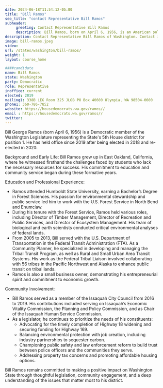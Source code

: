 ```yaml
---
date: 2024-06-18T11:54:12-05:00
title: "Bill Ramos"
seo_title: "contact Representative Bill Ramos"
subheader:
     greeting: Contact Representative Bill Ramos
     description: Bill Ramos, born on April 6, 1956, is an American politician affiliated with the Democratic Party. He assumed office as a member of the Washington House of Representatives, representing District 5-Position 1, on January 14, 2019.
description: Contact Representative Bill Ramos of Washington. Contact information for Bill Ramos includes email address, phone number, and mailing address.
image: bill-ramos.jpeg
video:
url: /states/washington/bill-ramos/
weight: 1
layout: course_home

####candidate
name: Bill Ramos
state: Washington
party: Democratic
role: Representative
inoffice: current
elected: 2019
mailing1: 338B LEG Room 325 JLOB PO Box 40600 Olympia, WA 98504-0600
phone1: 360-786-7852
website: https://housedemocrats.wa.gov/ramos//
email : https://housedemocrats.wa.gov/ramos//
twitter: 
---
```

Bill George Ramos (born April 6, 1956) is a Democratic member of the Washington Legislature representing the State's 5th House district for position 1. He has held office since 2019 after being elected in 2018 and re-elected in 2020.

Background and Early Life:
Bill Ramos grew up in East Oakland, California, where he witnessed firsthand the challenges faced by students who lack the necessary resources for success. His commitment to education and community service began during these formative years.

Education and Professional Experience:
- Ramos attended Humboldt State University, earning a Bachelor’s Degree in Forest Sciences. His passion for environmental stewardship and public service led him to work with the U.S. Forest Service in North Bend and Enumclaw.
- During his tenure with the Forest Service, Ramos held various roles, including Director of Timber Management, Director of Recreation and Public Services, and Director of Ecosystem Management. His team of biological and earth scientists conducted critical environmental analyses of federal lands.
- From 2005 to 2013, Bill served with the U.S. Department of Transportation in the Federal Transit Administration (FTA). As a Community Planner, he specialized in developing and managing the Tribal Transit Program, as well as Rural and Small Urban Area Transit Systems. His work as the Federal Tribal Liaison involved collaborating with 56 tribes in the Pacific Northwest and Alaska to enhance public transit on tribal lands.
- Ramos is also a small business owner, demonstrating his entrepreneurial spirit and commitment to economic growth.

Community Involvement:
- Bill Ramos served as a member of the Issaquah City Council from 2016 to 2019. His contributions included serving on Issaquah’s Economic Vitality Commission, the Planning and Policy Commission, and as Chair of the Issaquah Human Service Commission.
- As a legislator, he continues to prioritize the needs of his constituents:
  - Advocating for the timely completion of Highway 18 widening and securing funding for Highway 169.
  - Balancing environmental protection with job creation, including industry partnerships to sequester carbon.
  - Championing public safety and law enforcement reform to build trust between police officers and the communities they serve.
  - Addressing property tax concerns and promoting affordable housing options.

Bill Ramos remains committed to making a positive impact on Washington State through thoughtful legislation, community engagement, and a deep understanding of the issues that matter most to his district.
